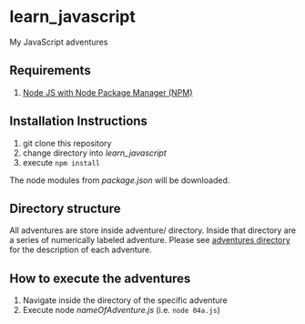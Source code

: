 # learn_javascript
My JavaScript adventures

## Requirements
1. [Node JS with Node Package Manager (NPM)](https://nodejs.org/en/)

## Installation Instructions
1. git clone this repository
2. change directory into *learn_javascript*
3. execute `npm install`

The node modules from *package.json* will be downloaded.

## Directory structure
All adventures are store inside adventure/ directory. Inside that directory are a series of numerically labeled adventure. Please see [adventures directory](ADVENTURES.md) for the description of each adventure.

## How to execute the adventures
1. Navigate inside the directory of the specific adventure
2. Execute node *nameOfAdventure.js* (i.e. `node 04a.js`)
